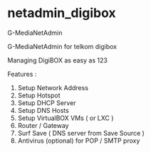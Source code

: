 # netadmin_digibox
G-MediaNetAdmin

G-MediaNetAdmin for telkom digibox

Managing DigiBOX as easy as 123

Features :
1. Setup Network Address
2. Setup Hotspot
3. Setup DHCP Server
4. Setup DNS Hosts
5. Setup VirtualBOX VMs ( or LXC )
6. Router / Gateway
7. Surf Save ( DNS server from Save Source )
8. Antivirus (optional) for POP / SMTP proxy

